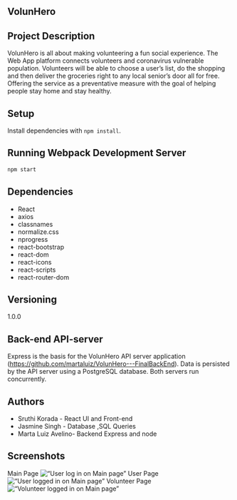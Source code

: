 ## VolunHero
## Project Description
VolunHero is all about making volunteering a fun social experience. The Web App platform connects volunteers and coronavirus vulnerable population. Volunteers will be able to choose a user’s list, do the shopping and then deliver the groceries right to any local senior’s door all for free. Offering the service as a preventative measure with the goal of helping people stay home and stay healthy.

## Setup

Install dependencies with `npm install`.

## Running Webpack Development Server

```sh
npm start
```

## Dependencies
- React
- axios
- classnames
- normalize.css
- nprogress
- react-bootstrap
- react-dom
- react-icons
- react-scripts
- react-router-dom

## Versioning
1.0.0

## Back-end API-server
Express is the basis for the VolunHero API server application (https://github.com/martaluiz/VolunHero---FinalBackEnd). Data is persisted by the API server using a PostgreSQL database.
Both servers run concurrently.

## Authors
- Sruthi Korada - React UI and Front-end
- Jasmine Singh - Database ,SQL Queries
- Marta Luiz Avelino- Backend Express and node 


## Screenshots
Main Page ![“User log in on Main page”](https://github.com/Sruthikorada36/volunHero/blob/sruthi/docs/1.png)
User Page ![“User logged in on Main page”](https://github.com/Sruthikorada36/volunHero/blob/sruthi/docs/2.png)
Volunteer Page ![“Volunteer logged in on Main page”](https://github.com/Sruthikorada36/volunHero/blob/sruthi/docs/3.png)
